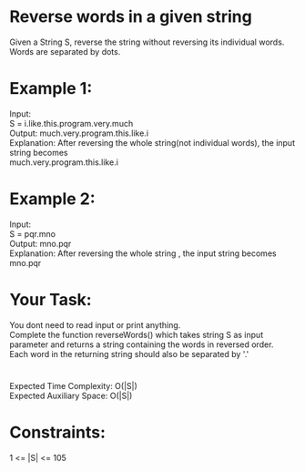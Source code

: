 # Reverse words in a given string

Given a String S, reverse the string without reversing its individual words. Words are separated by dots.

# Example 1:
Input:  
S = i.like.this.program.very.much  
Output: much.very.program.this.like.i  
Explanation: After reversing the whole string(not individual words), the input string becomes  
much.very.program.this.like.i

# Example 2:
Input:  
S = pqr.mno  
Output: mno.pqr  
Explanation: After reversing the whole string , the input string becomes  
mno.pqr

# Your Task:
You dont need to read input or print anything.  
Complete the function reverseWords() which takes string S as input parameter and returns a string containing the words in reversed order.  
Each word in the returning string should also be separated by '.' 

#
Expected Time Complexity: O(|S|)  
Expected Auxiliary Space: O(|S|)

# Constraints:
1 <= |S| <= 105